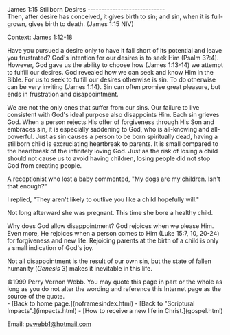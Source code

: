  <head> <title>(PVW) James 1:15 Stillborn Desires</title> <meta content="IE=9" http-equiv="X-UA-Compatible"></meta> <link href="css/page_style.css" rel="stylesheet" type="text/css"></link> </head><body><div class="page_style"> James 1:15 Stillborn Desires
----------------------------

<div class="p">Then, after desire has conceived, it gives birth to sin; and sin, when it is full-grown, gives birth to death. (James 1:15 NIV)

 Context: James 1:12-18</div>Have you pursued a desire only to have it fall short of its potential and leave you frustrated? God's intention for our desires is to seek Him (Psalm 37:4). However, God gave us the ability to choose how (James 1:13-14) we attempt to fulfill our desires. God revealed how we can seek and know Him in the Bible. For us to seek to fulfill our desires otherwise is sin. To do otherwise can be very inviting (James 1:14). Sin can often promise great pleasure, but ends in frustration and disappointment.

We are not the only ones that suffer from our sins. Our failure to live consistent with God's ideal purpose also disappoints Him. Each sin grieves God. When a person rejects His offer of forgiveness through His Son and embraces sin, it is especially saddening to God, who is all-knowing and all-powerful. Just as sin causes a person to be born spiritually dead, having a stillborn child is excruciating heartbreak to parents. It is small compared to the heartbreak of the infinitely loving God. Just as the risk of losing a child should not cause us to avoid having children, losing people did not stop God from creating people.

A receptionist who lost a baby commented, "My dogs are my children. Isn't that enough?"

 I replied, "They aren't likely to outlive you like a child hopefully will."

 Not long afterward she was pregnant. This time she bore a healthy child.

Why does God allow disappointment? God rejoices when we please Him. Even more, He rejoices when a person comes to Him (Luke 15:7, 10, 20-24) for forgiveness and new life. Rejoicing parents at the birth of a child is only a small indication of God's joy.

Not all disappointment is the result of our own sin, but the state of fallen humanity (<cite class="bibleref" title="Genesis 3">Genesis 3</cite>) makes it inevitable in this life.

<div class="copy">©1999 Perry Vernon Webb. You may quote this page in part or the whole as long as you do not alter the wording and reference this Internet page as the source of the quote.</div>  </div>- [Back to home page.](noframesindex.html)
- [Back to "Scriptural Impacts".](impacts.html)
- [How to receive a new life in Christ.](gospel.html)

Email: [pvwebb1@hotmail.com](mailto:pvwebb1@hotmail.com)

